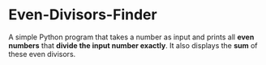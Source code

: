# Even-Divisors-Finder
A simple Python program that takes a number as input and prints all **even numbers** that **divide the input number exactly**. It also displays the **sum** of these even divisors.
